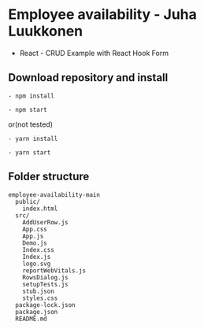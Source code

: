 # Employee availability - Juha Luukkonen

- React - CRUD Example with React Hook Form

## Download repository and install
```
- npm install

- npm start
```
or(not tested)
```
- yarn install

- yarn start
```
## Folder structure
```
employee-availability-main
  public/
    index.html
  src/
    AddUserRow.js
    App.css
    App.js
    Demo.js
    Index.css
    Index.js
    logo.svg
    reportWebVitals.js
    RowsDialog.js
    setupTests.js
    stub.json
    styles.css
  package-lock.json
  package.json
  README.md
```
